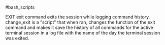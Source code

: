 #bash_scripts

EXIT
exit command exits the session while logging command history.
change_exit is a "script" that when ran, changes the function of the 
exit command and makes it save the history of all commands for the 
active terminal session in a log file with the name of the day the 
terminal session was exited.

